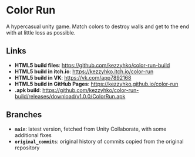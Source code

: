 # Color Run
A hypercasual unity game. Match colors to destroy walls and get to the end with at little loss as possible.


## Links

* **HTML5 build files**: https://github.com/kezzyhko/color-run-build
* **HTML5 build in itch.io**: https://kezzyhko.itch.io/color-run
* **HTML5 build in VK**: https://vk.com/app7892168
* **HTML5 build in GitHub Pages**: https://kezzyhko.github.io/color-run
* **.apk build**: https://github.com/kezzyhko/color-run-build/releases/download/v1.0.0/ColorRun.apk


## Branches

* **`main`**: latest version, fetched from Unity Collaborate, with some additional fixes
* **`original_commits`**: original history of commits copied from the original repository
